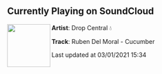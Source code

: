 ## Currently Playing on SoundCloud

[<img align="left" width="100" src="https://i1.sndcdn.com/artworks-cLMCwAOKbTunv7ns-1ZKuwA-t50x50.jpg">](https://soundcloud.com/dropcentral/cucumber)

**Artist**: Drop Central 💧 

**Track**: Ruben Del Moral - Cucumber

Last updated at 03/01/2021 15:34
